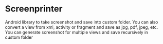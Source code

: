 # Screenprinter
Android library to take screenshot and save into custom folder. You can also convert a view from xml, activity or fragment and save as jpg, pdf, jpeg, etc. You can generate screenshot for multiple views and save recursively in custom folder
